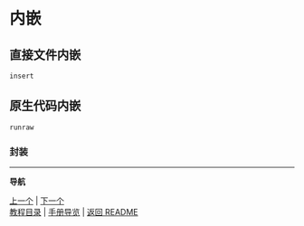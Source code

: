 # 内嵌  

## 直接文件内嵌  

`insert`  

## 原生代码内嵌  

`runraw`  

### 封装  

---  
**导航**  

[上一个](./08-模块管理.md) | [下一个](./10-值得注意的其它内容.md)  
[教程目录](./01-教程目录.md) | [手册导览](../manual/手册导引.md) | [返回 README](../../../README-zh.md)
